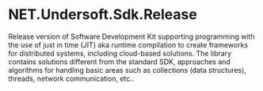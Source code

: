 # NET.Undersoft.Sdk.Release
Release version of Software Development Kit supporting programming with the use of just in time (JIT) aka runtime compilation to create frameworks for distributed systems, including cloud-based solutions. The library contains solutions different from the standard SDK, approaches and algorithms for handling basic areas such as collections (data structures), threads, network communication, etc..
